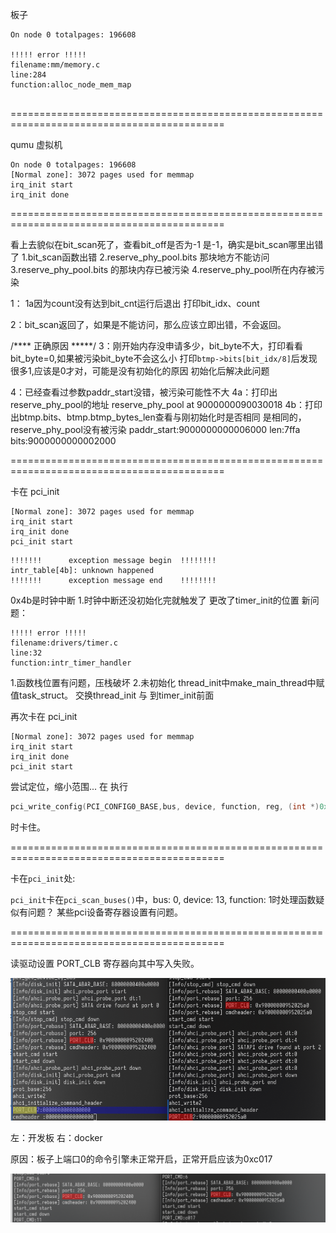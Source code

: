 板子
```
On node 0 totalpages: 196608

!!!!! error !!!!!
filename:mm/memory.c
line:284
function:alloc_node_mem_map


```

===========================================================================================

qumu 虚拟机
```
On node 0 totalpages: 196608
[Normal zone]: 3072 pages used for memmap
irq_init start
irq_init done

```
===========================================================================================


看上去貌似在bit_scan死了，查看bit_off是否为-1
是-1，确实是bit_scan哪里出错了
1.bit_scan函数出错
2.reserve_phy_pool.bits 那块地方不能访问
3.reserve_phy_pool.bits 的那块内存已被污染
4.reserve_phy_pool所在内存被污染


1：
1a因为count没有达到bit_cnt运行后退出
打印bit_idx、count

2：bit_scan返回了，如果是不能访问，那么应该立即出错，不会返回。

/**** 正确原因 *****/
3：刚开始内存没申请多少，bit_byte不大，打印看看
bit_byte=0,如果被污染bit_byte不会这么小
打印`btmp->bits[bit_idx/8]`后发现很多1,应该是0才对，可能是没有初始化的原因
初始化后解决此问题

4：已经查看过参数paddr_start没错，被污染可能性不大
4a：打印出reserve_phy_pool的地址
reserve_phy_pool at 9000000090030018
4b：打印出btmp.bits、btmp.btmp_bytes_len查看与刚初始化时是否相同
是相同的，reserve_phy_pool没有被污染
paddr_start:9000000000006000
len:7ffa
bits:9000000000002000


===========================================================================================

卡在 pci_init
```
[Normal zone]: 3072 pages used for memmap
irq_init start
irq_init done
pci_init start
```

```
!!!!!!!      exception message begin  !!!!!!!!
intr_table[4b]: unknown happened
!!!!!!!      exception message end    !!!!!!!!
```
0x4b是时钟中断
1.时钟中断还没初始化完就触发了
更改了timer_init的位置
新问题：
```
!!!!! error !!!!!
filename:drivers/timer.c
line:32
function:intr_timer_handler
```
1.函数栈位置有问题，压栈破坏
2.未初始化
thread_init中make_main_thread中赋值task_struct。
交换thread_init 与 到timer_init前面


再次卡在 pci_init
```
[Normal zone]: 3072 pages used for memmap
irq_init start
irq_init done
pci_init start
```
尝试定位，缩小范围...
在 执行
```c
pci_write_config(PCI_CONFIG0_BASE,bus, device, function, reg, (int *)0xffffffff);

```
时卡住。

===========================================================================================

卡在`pci_init`处:

`pci_init`卡在`pci_scan_buses()`中，bus: 0, device: 13, function: 1时处理函数疑似有问题？
	某些pci设备寄存器设置有问题。

===========================================================================================

读驱动设置 PORT_CLB 寄存器向其中写入失败。

![Alt text](./img/image.png)

左：开发板 右：docker

原因：板子上端口0的命令引擎未正常开启，正常开启应该为0xc017

![Alt text](./img/2024-08-15_15-21.png)